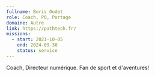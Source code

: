 ```yaml
---
fullname: Boris Oudet
role: Coach, PO, Portage
domaine: Autre
link: https://pathtech.fr/
missions:
  - start: 2021-10-05
    end: 2024-09-30
    status: service
---
```


Coach, Directeur numérique. Fan de sport et d'aventures!

